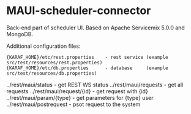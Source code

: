 MAUI-scheduler-connector
========================

Back-end part of scheduler UI.
Based on Apache Servicemix 5.0.0 and MongoDB.

Additional configuration files:

    {KARAF_HOME}/etc/rest.properties    - rest service (example src/test/resources/rest.properties)
    {KARAF_HOME}/etc/db.properties      - database     (example src/test/resources/db.properties)

<GET> ../rest/maui/status           - get REST WS status
<GET> ../rest/maui/requests         - get all requests
<GET> ../rest/maui/request/{id}     - get request with {id}
<GET> ../rest/maui/param/{type}     - get parameters for {type} user
<POST>../rest/maui/postrequest      - psot request to the system